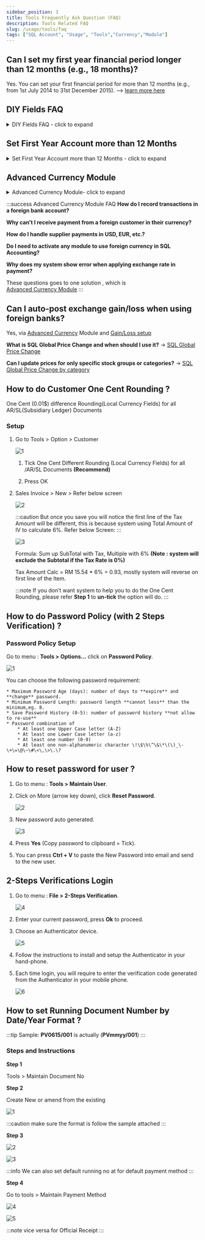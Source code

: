 ```yaml
---
sidebar_position: 3
title: Tools Frequently Ask Question (FAQ)
description: Tools Related FAQ
slug: /usage/tools/faq
tags: ["SQL Account", "Usage", "Tools","Currency","Module"]
---
```


## Can I set my first year financial period longer than 12 months (e.g., 18 months)?

Yes. You can set your first financial period for more than 12 months (e.g., from 1st July 2014 to 31st December 2015). --> [learn more here](#set-first-year-account-more-than-12-months)

## DIY Fields FAQ

<details>
  <summary>DIY Fields FAQ - click to expand</summary>

### Can I show the detail fields in Header?

**Yes** , but with following condition

* Only available in Advance Form Design
* The Data will change/run base on last selected Record in the Detail Grid

1. Open the Form you wanted to Add (eg Sales | Sales Invoice)
2. Open the [Advance form](/usage/tools/guide#advance-form-design)
3. Design as usual except need to select **DataSource**

    ![main-form](../../../static/img/usage/tools/tools-faq/main-form.jpg)

4. Select the XXXXX.YYYYY.dsDocDetail

### Can I have option selection for 1 UDF?

**Yes** , using **Advance Form Design**

Steps :

1. Open the Form you wanted to Add (eg Sales | Sales Delivery Order)
2. Open The Advance form [Advance form](/usage/tools/guide#advance-form-design)
3. Design as usual for Label
4. For the UDF you wanted to have option

![componentpalette-datacontrols](../../../static/img/usage/tools/tools-faq/componentpalette-datacontrols.jpg)

</details>

## Set First Year Account more than 12 Months

<details>
  <summary>Set First Year Account more than 12 Months - click to expand</summary>

* This guideline is to guide how to setup your first year account if it is more than 12 month , below example given is first year account in 18 months.

* First financial period will in 18 month which is from 1st July 2014 to 31st December 2015.

:::warning CAUTION
You are advise to set your financial start period and system conversion date as below.
:::

### Setup

1. Go Tools > Option > General Ledger

    * Setting your financial start period and system conversion date as 1/1/2014, so in the following year, you do not need to run year end to set again your financial start period & System conversion date.

    ![1](../../../static/img/usage/tools/tools-faq/1.png)

2. Setting profit & loss statement print in 18 months

    ![2](../../../static/img/usage/tools/tools-faq/2.png)

   1. Right click as pointed

   2. Select 640 x 480 to smaller your SQL Screen

   3. Highlight report name “this year-2column” click and drag it to desktop
       ![3](../../../static/img/usage/tools/tools-faq/3.png)

   4. From desktop click the report “This Year-2Column” drag it back to SQL report section.

   5. Click ok
       ![4](../../../static/img/usage/tools/tools-faq/4.png)

   6. Double click on the new report name “ This year 2 column” in blue color.

   7. Change Period Class to Fixed Date

       * Param 1 = Date from eg 1/7/2014
       * Param 2 = Date to eg 31/12/2015

   8. You can insert a report name for you easy to differentiate.

  </details>

## Advanced Currency Module

<details>

  <summary>Advanced Currency Module- click to expand</summary>

  :::info
  This module is required if you are using foreign banks.
  
  Related: [Payment from Foreign Customer](../../usage/tools/guide#maintain-currency)
  :::
  
### Setup Foreign Currency Payment Method
  
#### Steps

1. GL > Maintain Account
  
    ![1](../../../static/img/usage/tools/tools-faq/1a.png)
  
2. Create your bank respectively
  
   ![2](../../../static/img/usage/tools/tools-faq/2a.png)
  
3. Tools > Maintain Payment Method
  
    ![3](../../../static/img/usage/tools/tools-faq/3a.png)

</details>

:::success Advanced Currency Module FAQ
 **How do I record transactions in a foreign bank account?**

 **Why can’t I receive payment from a foreign customer in their currency?**

 **How do I handle supplier payments in USD, EUR, etc.?**

 **Do I need to activate any module to use foreign currency in SQL Accounting?**

 **Why does my system show error when applying exchange rate in payment?**

These questions goes to one solution , which is  
[Advanced Currency Module](#advanced-currency-module)
:::

## Can I auto-post exchange gain/loss when using foreign banks?

Yes, via [Advanced Currency](#advanced-currency-module) Module and [Gain/Loss setup](../../usage/tools/guide#payment-from-foreign-customer)

**What is SQL Global Price Change and when should I use it?** → [SQL Global Price Change](/usage/tools/guide#sql-global-price-change)

**Can I update prices for only specific stock groups or categories?** → [SQL Global Price Change by category](/usage/tools/guide#sql-global-price-change)

## How to do Customer One Cent Rounding ?

One Cent (0.01$) difference Rounding(Local Currency Fields) for all AR/SL(Subsidiary Ledger) Documents

### Setup

1. Go to Tools > Option > Customer

    ![1](../../../static/img/usage/tools/tools-faq/1c.png)

    1. Tick One Cent Different Rounding (Local Currency Fields) for all /AR/SL Documents **(Recommend)**

    2. Press OK

2. Sales Invoice > New > Refer below screen

    ![2](../../../static/img/usage/tools/tools-faq/2c.png)

    :::caution
    But once you save you will notice the first line of the Tax Amount will be different, this is because system
    using Total Amount of IV to calculate 6%. Refer below Screen:
    :::

    ![3](../../../static/img/usage/tools/tools-faq/3c.png)

    Formula: Sum up SubTotal with Tax, Multiple with 6% **(Note : system will exclude the Subtotal if the Tax Rate is 0%)**

    Tax Amount Calc = RM 15.54 * 6% = 0.93, mostly system will reverse on first line of the Item.

    :::note
    If you don’t want system to help you to do the One Cent Rounding, please refer **Step 1** to **un-tick** the option will do.
    :::

## How to do Password Policy (with 2 Steps Verification) ?

### Password Policy Setup

Go to menu : **Tools > Options…** click on **Password Policy**.

  ![1](../../../static/img/usage/tools/tools-faq/1d.png)

 You can choose the following password requirement:

    * Maximum Password Age (days): number of days to **expire** and **change** password.
    * Minimum Password Length: password length **cannot less** than the minimum,eg. 8.
    * Save Password History (0-5): number of password history **not allow to re-use**
    * Password combination of
        * At least one Upper Case letter (A-Z)
        * At least one Lower Case letter (a-z)
        * At least one number (0-9)
        * At least one non-alphanumeric character \!\$\%\^\&\*\(\)_\-\+\=\@\~\#\<\,\>\.\?

## How to reset password for user ?

1. Go to menu : **Tools > Maintain User**.

2. Click on More (arrow key down), click **Reset Password**.

    ![2](../../../static/img/usage/tools/tools-faq/2d.png)

3. New password auto generated.

    ![3](../../../static/img/usage/tools/tools-faq/3d.png)

4. Press **Yes** (Copy password to clipboard = Tick).

5. You can press **Ctrl + V** to paste the New Password into email and send to the new user.

## 2-Steps Verifications Login

1. Go to menu : **File > 2-Steps Verification**.

    ![4](../../../static/img/usage/tools/tools-faq/4d.png)

2. Enter your current password, press **Ok** to proceed.

3. Choose an Authenticator device.

    ![5](../../../static/img/usage/tools/tools-faq/5d.png)

4. Follow the instructions to install and setup the Authenticator in your hand-phone.

5. Each time login, you will require to enter the verification code generated from the Authenticator in your mobile phone.

    ![6](../../../static/img/usage/tools/tools-faq/6d.png)

## How to set Running Document Number by Date/Year Format ?

:::tip Sample:
**PV0615/001** is actually (**PVmmyy/001**)
:::

### Steps and Instructions

 **Step 1**

Tools > Maintain Document No

 **Step 2**

Create New or amend from the existing

![1](../../../static/img/usage/tools/tools-faq/1e.png)

 :::caution
make sure the format is follow the sample attached
 :::

 **Step 3**

![2](../../../static/img/usage/tools/tools-faq/2e.png)

![3](../../../static/img/usage/tools/tools-faq/3e.png)

:::info
We can also set default running no at for default payment method
:::

 **Step 4**

Go to tools > Maintain Payment Method

![4](../../../static/img/usage/tools/tools-faq/4e.png)

![5](../../../static/img/usage/tools/tools-faq/5e.png)

:::note
vice versa for Official Receipt
:::
